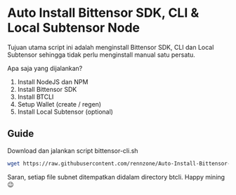 
# Auto Install Bittensor SDK, CLI & Local Subtensor Node

Tujuan utama script ini adalah menginstall Bittensor SDK, CLI dan Local Subtensor sehingga tidak perlu menginstall manual satu persatu.

Apa saja yang dijalankan?
1. Install NodeJS dan NPM
2. Install Bittensor SDK
3. Install BTCLI
4. Setup Wallet (create / regen)
5. Install Local Subtensor (optional)



## Guide

Download dan jalankan script bittensor-cli.sh

```bash
wget https://raw.githubusercontent.com/rennzone/Auto-Install-Bittensor-Script/refs/heads/main/bittensor-cli.sh && bash bittensor-cli.sh
```


Saran, setiap file subnet ditempatkan didalam directory btcli.
Happy mining 😉
